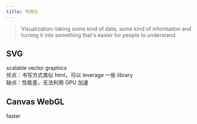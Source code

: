 ```yaml
---
title: 可视化
---
```


> Visualization: taking some kind of data, some kind of information and turning it into something that's easier for people to understand.

## SVG  
scalable vector graphics  
优点：书写方式类似 html，可以 leverage 一些 library  
缺点：性能差，无法利用 GPU 加速  

## Canvas WebGL
faster